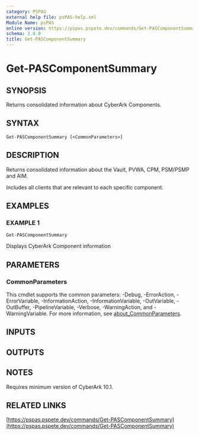 ```yaml
---
category: PSPAS
external help file: psPAS-help.xml
Module Name: psPAS
online version: https://pspas.pspete.dev/commands/Get-PASComponentSummary
schema: 2.0.0
title: Get-PASComponentSummary
---
```


# Get-PASComponentSummary

## SYNOPSIS
Returns consolidated information about CyberArk Components.

## SYNTAX

```
Get-PASComponentSummary [<CommonParameters>]
```

## DESCRIPTION
Returns consolidated information about the Vault, PVWA, CPM, PSM/PSMP and AIM.

Includes all clients that are relevant to each specific component.

## EXAMPLES

### EXAMPLE 1
```
Get-PASComponentSummary
```

Displays CyberArk Component information

## PARAMETERS

### CommonParameters
This cmdlet supports the common parameters: -Debug, -ErrorAction, -ErrorVariable, -InformationAction, -InformationVariable, -OutVariable, -OutBuffer, -PipelineVariable, -Verbose, -WarningAction, and -WarningVariable. For more information, see [about_CommonParameters](http://go.microsoft.com/fwlink/?LinkID=113216).

## INPUTS

## OUTPUTS

## NOTES
Requires minimum version of CyberArk 10.1.

## RELATED LINKS

[https://pspas.pspete.dev/commands/Get-PASComponentSummary](https://pspas.pspete.dev/commands/Get-PASComponentSummary)

